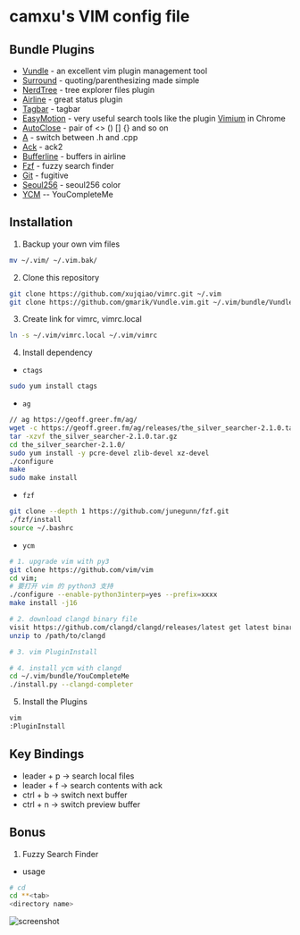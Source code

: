 camxu's VIM config file
===============


## Bundle Plugins

* [Vundle][vundle] - an excellent vim plugin management tool
* [Surround][surround] - quoting/parenthesizing made simple
* [NerdTree][nerdTree] - tree explorer files plugin
* [Airline][airline] - great status plugin
* [Tagbar][tagbar] - tagbar
* [EasyMotion][easyMotion] - very useful search tools like the plugin [Vimium][vimium] in Chrome
* [AutoClose][autoClose] - pair of <> () [] {} and so on
* [A][a] - switch between .h and .cpp
* [Ack][ack] - ack2
* [Bufferline][bufferline] - buffers in airline
* [Fzf][fzf] - fuzzy search finder
* [Git][git] - fugitive
* [Seoul256][seoul256] - seoul256 color
* [YCM][ycm] -- YouCompleteMe

## Installation

1. Backup your own vim files
```bash
mv ~/.vim/ ~/.vim.bak/
```

2. Clone this repository

```bash
git clone https://github.com/xujqiao/vimrc.git ~/.vim
git clone https://github.com/gmarik/Vundle.vim.git ~/.vim/bundle/Vundle.vim
```

3. Create link for vimrc, vimrc.local

```bash
ln -s ~/.vim/vimrc.local ~/.vim/vimrc
```

4. Install dependency

* `ctags`

```bash
sudo yum install ctags
```


* `ag`

```bash
// ag https://geoff.greer.fm/ag/
wget -c https://geoff.greer.fm/ag/releases/the_silver_searcher-2.1.0.tar.gz
tar -xzvf the_silver_searcher-2.1.0.tar.gz
cd the_silver_searcher-2.1.0/
sudo yum install -y pcre-devel zlib-devel xz-devel
./configure
make
sudo make install
```

* `fzf`

```bash
git clone --depth 1 https://github.com/junegunn/fzf.git
./fzf/install
source ~/.bashrc
```

* `ycm`

```bash
# 1. upgrade vim with py3
git clone https://github.com/vim/vim
cd vim;
# 要打开 vim 的 python3 支持
./configure --enable-python3interp=yes --prefix=xxxx
make install -j16

# 2. download clangd binary file
visit https://github.com/clangd/clangd/releases/latest get latest binary
unzip to /path/to/clangd

# 3. vim PluginInstall

# 4. install ycm with clangd
cd ~/.vim/bundle/YouCompleteMe
./install.py --clangd-completer
```

5. Install the Plugins

```bash
vim
:PluginInstall
```

## Key Bindings

* leader + p -> search local files
* leader + f -> search contents with ack
* ctrl + b -> switch next buffer
* ctrl + n -> switch preview buffer

## Bonus

1. Fuzzy Search Finder

* usage

```bash
# cd
cd **<tab>
<directory name>
```

![screenshot][fuzzy_search_cd]


[vundle]: https://github.com/gmarik/Vundle.vim "vundle"
[surround]: https://github.com/tpope/vim-surround "surround"
[nerdTree]: https://github.com/scrooloose/nerdtree "nerdTree"
[airline]: https://github.com/bling/vim-airline "airline"
[easyMotion]: https://github.com/Lokaltog/vim-easymotion "easyMotion"
[autoClose]: https://github.com/Townk/vim-autoclose "autoClose"
[a]: https://github.com/vim-scripts/a.vim "a.vim"
[tagbar]: https://github.com/majutsushi/tagbar "tagbar"
[ack]: https://github.com/mileszs/ack.vim "ack.vim"
[bufferline]: https://github.com/bling/vim-bufferline "vim-bufferline.vim"
[fzf]: https://github.com/junegunn/fzf "fzf"
[git]: https://github.com/tpope/vim-fugitive "git"
[seoul256]: https://github.com/junegunn/seoul256.vim "seoul256"
[ycm]: https://github.com/ycm-core/YouCompleteMe "ycm"

[vimium]: https://chrome.google.com/webstore/search/vimium?utm_source=chrome-ntp-icon "vimium"
[fuzzy_search_cd]: https://github.com/xujqiao/vimrc/raw/master/img/fuzzy_search_cd.gif "fuzzy_search_cd.gif"

